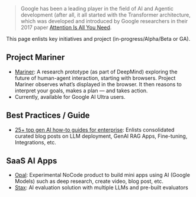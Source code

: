 > Google has been a leading player in the field of AI and Agentic development (after all, it all started with the Transformer architecture, which was developed and introduced by Google researchers in their 2017 paper [Attention Is All You Need](https://research.google/pubs/attention-is-all-you-need/).

This page enlists key initiatives and project (in-progress/Alpha/Beta or GA). 

## Project Mariner

- [Mariner](https://deepmind.google/models/project-mariner/): A research prototype (as part of DeepMind) exploring the future of human-agent interaction, starting with browsers. Project Mariner observes what’s displayed in the browser. It then reasons to interpret your goals, makes a plan — and takes action.
- Currently, available for Google AI Ultra users.

## Best Practices / Guide

- [25+ top gen AI how-to guides for enterprise](https://cloud.google.com/blog/products/ai-machine-learning/top-gen-ai-how-to-guides-for-enterprise/): Enlists consolidated curated blog posts on LLM deployment, GenAI RAG Apps, Fine-tuning, Integrations, etc.

## SaaS AI Apps

- [Opal](https://opal.withgoogle.com): Experimental NoCode product to build mini apps using AI (Google Models) such as deep research, create video, blog post, etc.
- [Stax](stax.withgoogle.com): AI evaluation solution with multiple LLMs and pre-built evaluators

